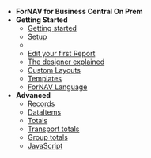 <!-- docs/_sidebar.md -->
<!-- [![ForNAV](../Images/ForNAV_logo_2f_250.png)](https://www.fornav.com/) -->

- **ForNAV for Business Central On Prem**
- **Getting Started**
  - [Getting started](/ForNAVForBCOnPrem/)
  - [Setup](/ForNAVForBCOnPrem/Setup.md)
  - <!-- ToDo Setup Report Pack -->
  <!-- - ToDo Add Help pages for the ForNAV Report Pack -->
  - [Edit your first Report](/ForNAVForBCOnPrem/EditYourFirstReport.md)
  - [The designer explained](/ForNAVForBCOnPrem/DesignerExplained.md) <!-- Generic -->
  - [Custom Layouts](/ForNAVForBCOnPrem/CustomLayouts.md) <!-- Generic -->
  - [Templates](/ForNAVForBCOnPrem/Templates.md)
  - [ForNAV Language](/ForNAVForBCOnPrem/Language.md)
  <!-- - Direct Print -->
- **Advanced**
  - [Records](/ForNAVForBCOnPrem/Records.md) 
  - [DataItems](/ForNAVForBCOnPrem/DataItem.md)
  - [Totals](/ForNAVForBCOnPrem/Totals.md)
  - [Transport totals](/ForNAVForBCOnPrem/TransportTotals.md)
  - [Group totals](/ForNAVForBCOnPrem/GroupTotals.md)
  - [JavaScript](/ForNAVForBCOnPrem/JavaScript.md)
  <!-- - [Create a new report]()  Generic -->
<!-- - **Extension Development** -->
  <!-- - [Create an extension from ForNAV](/ForNAVForBCOnPrem/) -->
  <!-- - [Set up ForNAV and Docker](/ForNAVForBCOnPrem/DockerSetup.md) -->
  <!-- - [Adding ForNAV reports to your own extension](/ForNAVForBCOnPrem/AddForNAVToYourExtension.md) -->
  <!-- - [ForNAV API](/ForNAVForBCOnPrem/) -->
  <!-- - [Conversion]() -->